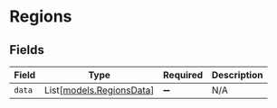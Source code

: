 # Regions


## Fields

| Field                                                | Type                                                 | Required                                             | Description                                          |
| ---------------------------------------------------- | ---------------------------------------------------- | ---------------------------------------------------- | ---------------------------------------------------- |
| `data`                                               | List[[models.RegionsData](../models/regionsdata.md)] | :heavy_minus_sign:                                   | N/A                                                  |